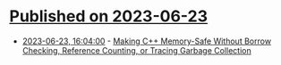 # [Published on 2023-06-23](index.md)

* [2023-06-23, 16:04:00](https://lobste.rs/s/vsywv1/making_c_memory_safe_without_borrow) - [Making C++ Memory-Safe Without Borrow Checking, Reference Counting, or Tracing Garbage Collection](https://verdagon.dev/blog/vale-memory-safe-cpp)
